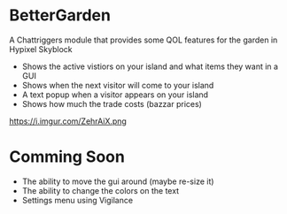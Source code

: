 # BetterGarden
A Chattriggers module that provides some QOL features for the garden in Hypixel Skyblock
  - Shows the active vistiors on your island and what items they want in a GUI
  - Shows when the next visitor will come to your island
  - A text popup when a visitor appears on your island
  - Shows how much the trade costs (bazzar prices) 

https://i.imgur.com/ZehrAiX.png
  
# Comming Soon
  - The ability to move the gui around (maybe re-size it)
  - The ability to change the colors on the text
  - Settings menu using Vigilance
   
